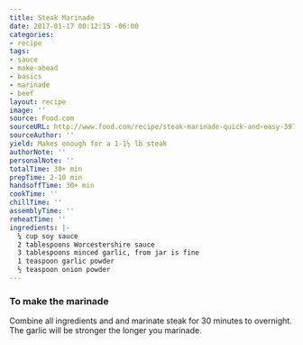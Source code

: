 ```yaml
---
title: Steak Marinade
date: 2017-01-17 00:12:15 -06:00
categories:
- recipe
tags:
- sauce
- make-ahead
- basics
- marinade
- beef
layout: recipe
image: ''
source: Food.com
sourceURL: http://www.food.com/recipe/steak-marinade-quick-and-easy-39145
sourceAuthor: ''
yield: Makes enough for a 1-1½ lb steak
authorNote: ''
personalNote: ''
totalTime: 30+ min
prepTime: 2-10 min
handsoffTime: 30+ min
cookTime: ''
chillTime: ''
assemblyTime: ''
reheatTime: ''
ingredients: |-
  ¼ cup soy sauce
  2 tablespoons Worcestershire sauce
  3 tablespoons minced garlic, from jar is fine
  1 teaspoon garlic powder
  ½ teaspoon onion powder
---
```


### To make the marinade


Combine all ingredients and and marinate steak for 30 minutes to overnight. The garlic will be stronger the longer you marinade.
